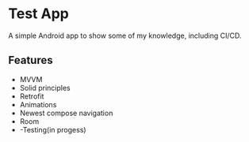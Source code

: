 
# Test App

A simple Android app to show some of my knowledge, including CI/CD.


## Features

- MVVM
- Solid principles
- Retrofit
- Animations
- Newest compose navigation
- Room
- -Testing(in progess)

 
 
